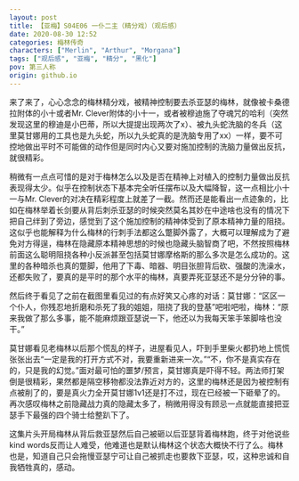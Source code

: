```yaml
---
layout: post
title: 【亚梅】S04E06 一仆二主（精分戏）（观后感）
date: 2020-08-30 12:52
categories: 梅林传奇
characters: ["Merlin", "Arthur", "Morgana"]
tags: ["观后感", "亚梅", "精分", "黑化"]
pov: 第三人称
origin: github.io
---
```


来了来了，心心念念的梅林精分戏，被精神控制要去杀亚瑟的梅林，就像被卡桑德拉附体的小十或者Mr. Clever附体的小十一，或者被穆迪施了夺魂咒的哈利（突然发现这里的穆迪是小巴蒂，所以大提提出现两次了x）、被九头蛇洗脑的冬兵（这里莫甘娜用的工具也是九头蛇，所以九头蛇真的是洗脑专用了xx）一样，要不可控地做出平时不可能做的动作但是同时内心又要对施加控制的洗脑力量做出反抗，就很精彩。

稍微有一点点可惜的是对于梅林怎么以及是否在精神上对植入的控制力量做出反抗表现得太少。似乎在控制状态下基本完全听任摆布以及大幅降智，这一点相比小十一与Mr. Clever的对决在精彩程度上就差了一截。然而还是能看出一点迹象的，比如在梅林举着长剑要从背后刺杀亚瑟的时候突然莫名其妙在中途啥也没有的情况下把自己绊到了旁边，感觉到了这个施加控制的精神体受到了原本精神力量的阻挠。这似乎也能解释为什么梅林的行刺手法都这么蹩脚外露了，大概可以理解成为了避免对方得逞，梅林在隐藏原本精神思想的时候也隐藏头脑智商了吧，不然按照梅林前面这么聪明阻挠各种小反派甚至包括莫甘娜摩格斯的那么多次是怎么成功的。这里的各种暗杀也真的蹩脚，他用了下毒、暗器、明目张胆背后砍、强酸的洗澡水，还都失败了，要真的是平时的那个水平的梅林，真要弄死亚瑟还不是分分钟的事。

然后终于看见了之前在截图里看见过的有点好笑又心疼的对话：莫甘娜：“区区一个仆人，你残忍地折磨和杀死了我的姐姐，阻挠了我的登基”吧啦吧啦，梅林：“原来我做了那么多事，能不能麻烦跟亚瑟说一下，他还以为我每天笨手笨脚啥也没干。”

莫甘娜看见老梅林以后那个慌乱的样子，进屋看见人，吓到手里柴火都扔地上慌慌张张出去“一定是我的打开方式不对，我要重新进来一次。”“不，你不是真实存在的，只是我的幻觉。”面对最可怕的噩梦/预言，莫甘娜真是吓得不轻。两法师打架倒是很精彩，果然都是隔空移物都没法靠近对方的，这里的梅林还是因为被控制有点被削了的，要是真火力全开莫甘娜1v1还是打不过，现在已经被一下砸晕了的。再次感叹梅林之前隐藏战力真的隐藏太多了，稍微用得没有顾忌一点就能直接把亚瑟手下最强的四个骑士给整趴下了。

这集片头开局梅林从背后救亚瑟然后自己被砸以后亚瑟背着梅林跑，终于对他说些kind words反而让人难受，他难道也是默认梅林这个状态大概快不行了么。梅林也是，知道自己只会拖慢亚瑟宁可让自己被抓走也要救下亚瑟，哎，这种忠诚和自我牺牲真的，感动。

